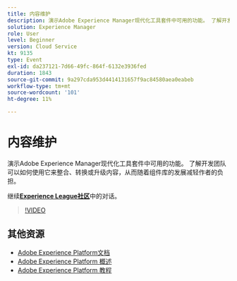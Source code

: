 ```yaml
---
title: 内容维护
description: 演示Adobe Experience Manager现代化工具套件中可用的功能。 了解开发团队可以如何使用它来整合、转换或升级内容，从而随着组件库的发展减轻作者的负担。
solution: Experience Manager
role: User
level: Beginner
version: Cloud Service
kt: 9135
type: Event
exl-id: da237121-7d66-49fc-864f-6132e3936fed
duration: 1843
source-git-commit: 9a297cda953d4414131657f9ac84580aea0eabeb
workflow-type: tm+mt
source-wordcount: '101'
ht-degree: 11%

---
```


# 内容维护

演示Adobe Experience Manager现代化工具套件中可用的功能。 了解开发团队可以如何使用它来整合、转换或升级内容，从而随着组件库的发展减轻作者的负担。

继续&#x200B;**[Experience League社区](https://adobe.ly/3zJuUBH)**&#x200B;中的对话。

>[!VIDEO](https://video.tv.adobe.com/v/337577/?quality=12&learn=on&hidetitle=true)

## 其他资源

- [Adobe Experience Platform文档](https://experienceleague.adobe.com/docs/experience-platform.html)
- [Adobe Experience Platform 概述](https://experienceleague.adobe.com/docs/experience-platform/landing/home.html?lang=zh-Hans)
- [Adobe Experience Platform 教程](https://experienceleague.adobe.com/docs/platform-learn/tutorials/overview.html?lang=en)
